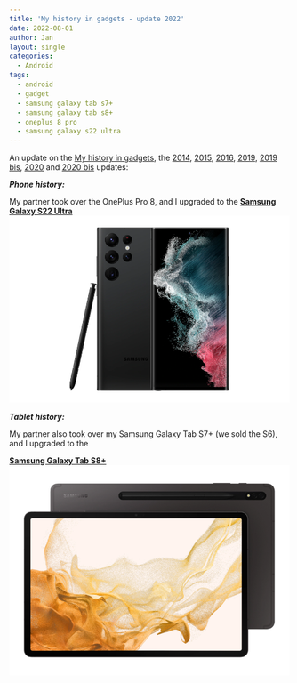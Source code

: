 ```yaml
---
title: 'My history in gadgets - update 2022'
date: 2022-08-01
author: Jan
layout: single
categories:
  - Android
tags:
  - android
  - gadget
  - samsung galaxy tab s7+
  - samsung galaxy tab s8+
  - oneplus 8 pro
  - samsung galaxy s22 ultra
---
```

An update on the [My history in gadgets](/2012/01/04/my-history-in-gadgets), 
the [2014](/2014/05/12/my-history-in-gadgets-update-2014/),
 [2015](/2015/06/02/my-history-in-gadgets-update-2015), 
 [2016](/2016/07/15/my-history-in-gadgets-update-2016/),
 [2019](/2019/06/26/my-history-in-gadgets-update-2019/),
[2019 bis](/2019/12/31/my-history-in-gadgets-update-2019-bis/),
[2020](/2020/06/26/my-history-in-gadgets-update-2020/) and
[2020 bis](/2020/09/01/my-history-in-gadgets-update-2020-bis/) updates:

_**Phone history:**_

My partner took over the OnePlus Pro 8, and I upgraded to the
**[Samsung Galaxy S22 Ultra](https://www.gsmarena.com/samsung_galaxy_s22_ultra_5g-11251.php)  
![](/assets/images/2022/08/samsung-s22-ultra.png)**



_**Tablet history:**_

My partner also took over my Samsung Galaxy Tab S7+ (we sold the S6), and I upgraded to the

**[Samsung Galaxy Tab S8+](https://www.gsmarena.com/samsung_galaxy_tab_s7+-10336.php)  
![](/assets/images/2022/08/galaxy-tab-s8plus.png)**   

